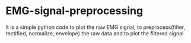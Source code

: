 # EMG-signal-preprocessing
It is a simple python code to plot the raw EMG signal, to preprocess(filter, rectified, normalize, envelope) the raw data and to plot the filtered signal.
